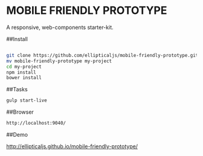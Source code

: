 MOBILE FRIENDLY PROTOTYPE
===========================

A responsive, web-components starter-kit.


##Install

``` bash

git clone https://github.com/ellipticaljs/mobile-friendly-prototype.git
mv mobile-friendly-prototype my-project
cd my-project
npm install
bower install

```

##Tasks

``` bash
gulp start-live

```

##Browser

``` bash
http://localhost:9040/

```

##Demo

http://ellipticaljs.github.io/mobile-friendly-prototype/

